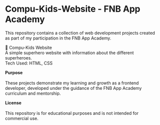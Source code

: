 <h1>Compu-Kids-Website - FNB App Academy</h1>

This repository contains a collection of web development projects created as part of my participation in the FNB App Academy.

📁 Compu-Kids Website<br>
A simple superhero website with information about the different superheroes.<br>
Tech Used: HTML, CSS<br>

<b>Purpose</b><br><br>
These projects demonstrate my learning and growth as a frontend developer, developed under the guidance of the FNB App Academy curriculum and mentorship.<br>

<b>License</b><br><br>
This repository is for educational purposes and is not intended for commercial use.
